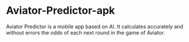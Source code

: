 # Aviator-Predictor-apk
Aviator Predictor is a mobile app based on AI. It calculates accurately and without errors the odds of each next round in the game of Aviator.
